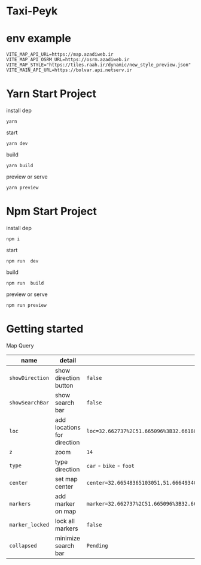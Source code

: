 # Taxi-Peyk

# env example

```
VITE_MAP_API_URL=https://map.azadiweb.ir
VITE_MAP_API_OSRM_URL=https://osrm.azadiweb.ir
VITE_MAP_STYLE="https://tiles.raah.ir/dynamic/new_style_preview.json"
VITE_MAIN_API_URL=https://bolvar.api.netserv.ir
```

# Yarn Start Project 
 

install dep
```
yarn
```
start
```
yarn dev
```
build
```
yarn build
```
preview or serve
```
yarn preview
```



# Npm Start Project 
 

install dep
```
npm i
```
start
```
npm run  dev
```
build
```
npm run  build
```
preview or serve
```
npm run preview
```

# Getting started

Map Query

| name     | detail      | default and example  
| ------------- | ------------- | --------  |
| `showDirection`| show direction button      | `false`   |
| `showSearchBar`| show search bar       | `false`   |
| `loc`          | add locations for direction | `loc=32.662737%2C51.665096%3B32.66188%2C51.665723%3B32.66548365103051,51.666493402459196`   |
| `z`| zoom      | `14`   |
| `type`| type direction      | `car` - `bike` - `foot`   |
| `center`| set map center      | `center=32.66548365103051,51.666493402459196`   |
| `markers`| add marker on map       | `marker=32.662737%2C51.665096%3B32.66188%2C51.665723%3B32.66548365103051,51.666493402459196`   |
| `marker_locked`| lock all markers      | `false`   |
| `collapsed`| minimize search bar       | `Pending`   |



